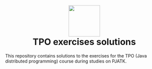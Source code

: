 <h1 align="center">
  <div>
    <img width="100" src="https://raw.githubusercontent.com/MarosLodnipeguh/PJATK/master/logo.png" alt="" />
  </div>
  TPO exercises solutions
</h1>

This repository contains solutions to the exercises for the TPO (Java distributed programming) course during studies on PJATK.
